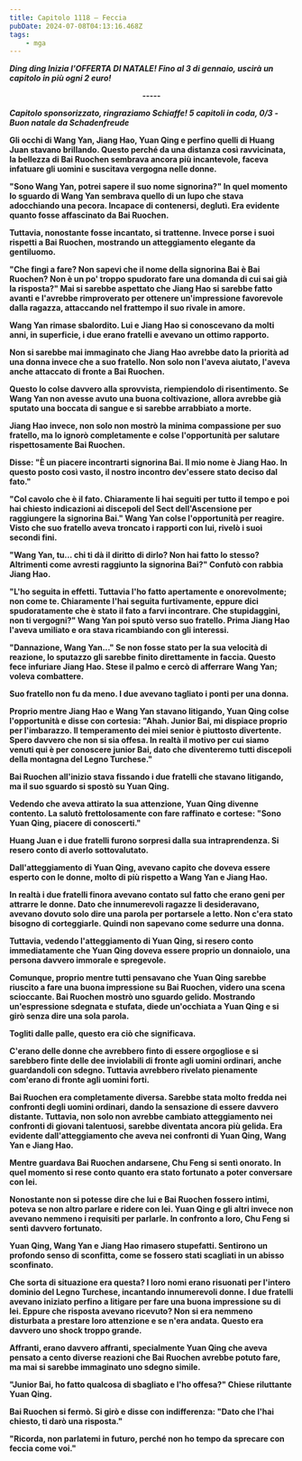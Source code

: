 ```yaml
---
title: Capitolo 1118 – Feccia
pubDate: 2024-07-08T04:13:16.468Z
tags:
    - mga
---
```



<strong><em>*Ding ding* Inizia l'OFFERTA DI NATALE! Fino al 3 di gennaio, uscirà un capitolo in più ogni 2 euro!</em>
<p style="text-align: center;">-----</p>
<em>Capitolo sponsorizzato, ringraziamo Schiaffe!
5 capitoli in coda, 0/3
-Buon natale da Schadenfreude</em>


Gli occhi di Wang Yan, Jiang Hao, Yuan Qing e perfino quelli di Huang Juan stavano brillando. Questo perché da una distanza così ravvicinata, la bellezza di Bai Ruochen sembrava ancora più incantevole, faceva infatuare gli uomini e suscitava vergogna nelle donne.


"Sono Wang Yan, potrei sapere il suo nome signorina?" In quel momento lo sguardo di Wang Yan sembrava quello di un lupo che stava adocchiando una pecora. Incapace di contenersi, deglutì. Era evidente quanto fosse affascinato da Bai Ruochen.


Tuttavia, nonostante fosse incantato, si trattenne. Invece porse i suoi rispetti a Bai Ruochen, mostrando un atteggiamento elegante da gentiluomo.


"Che fingi a fare? Non sapevi che il nome della signorina Bai è Bai Ruochen? Non è un po' troppo spudorato fare una domanda di cui sai già la risposta?" Mai si sarebbe aspettato che Jiang Hao si sarebbe fatto avanti e l'avrebbe rimproverato per ottenere un'impressione favorevole dalla ragazza, attaccando nel frattempo il suo rivale in amore.


Wang Yan rimase sbalordito. Lui e Jiang Hao si conoscevano da molti anni, in superficie, i due erano fratelli e avevano un ottimo rapporto.


Non si sarebbe mai immaginato che Jiang Hao avrebbe dato la priorità ad una donna invece che a suo fratello. Non solo non l'aveva aiutato, l'aveva anche attaccato di fronte a Bai Ruochen.


Questo lo colse davvero alla sprovvista, riempiendolo di risentimento. Se Wang Yan non avesse avuto una buona coltivazione, allora avrebbe già sputato una boccata di sangue e si sarebbe arrabbiato a morte.


Jiang Hao invece, non solo non mostrò la minima compassione per suo fratello, ma lo ignorò completamente e colse l'opportunità per salutare rispettosamente Bai Ruochen.


Disse: "È un piacere incontrarti signorina Bai. Il mio nome è Jiang Hao. In questo posto così vasto, il nostro incontro dev'essere stato deciso dal fato."


"Col cavolo che è il fato. Chiaramente li hai seguiti per tutto il tempo e poi hai chiesto indicazioni ai discepoli del Sect dell'Ascensione per raggiungere la signorina Bai." Wang Yan colse l'opportunità per reagire. Visto che suo fratello aveva troncato i rapporti con lui, rivelò i suoi secondi fini.


"Wang Yan, tu... chi ti dà il diritto di dirlo? Non hai fatto lo stesso? Altrimenti come avresti raggiunto la signorina Bai?" Confutò con rabbia Jiang Hao.


"L'ho seguita in effetti. Tuttavia l'ho fatto apertamente e onorevolmente; non come te. Chiaramente l'hai seguita furtivamente, eppure dici spudoratamente che è stato il fato a farvi incontrare. Che stupidaggini, non ti vergogni?" Wang Yan poi sputò verso suo fratello. Prima Jiang Hao l'aveva umiliato e ora stava ricambiando con gli interessi.


"Dannazione, Wang Yan..." Se non fosse stato per la sua velocità di reazione, lo sputazzo gli sarebbe finito direttamente in faccia. Questo fece infuriare Jiang Hao. Stese il palmo e cercò di afferrare Wang Yan; voleva combattere.


Suo fratello non fu da meno. I due avevano tagliato i ponti per una donna.


Proprio mentre Jiang Hao e Wang Yan stavano litigando, Yuan Qing colse l'opportunità e disse con cortesia: "Ahah. Junior Bai, mi dispiace proprio per l'imbarazzo. Il temperamento dei miei senior è piuttosto divertente. Spero davvero che non si sia offesa. In realtà il motivo per cui siamo venuti qui è per conoscere junior Bai, dato che diventeremo tutti discepoli della montagna del Legno Turchese."


Bai Ruochen all'inizio stava fissando i due fratelli che stavano litigando, ma il suo sguardo si spostò su Yuan Qing.


Vedendo che aveva attirato la sua attenzione, Yuan Qing divenne contento. La salutò frettolosamente con fare raffinato e cortese: "Sono Yuan Qing, piacere di conoscerti."


Huang Juan e i due fratelli furono sorpresi dalla sua intraprendenza. Si resero conto di averlo sottovalutato.


Dall'atteggiamento di Yuan Qing, avevano capito che doveva essere esperto con le donne, molto di più rispetto a Wang Yan e Jiang Hao.


In realtà i due fratelli finora avevano contato sul fatto che erano geni per attrarre le donne. Dato che innumerevoli ragazze li desideravano, avevano dovuto solo dire una parola per portarsele a letto. Non c'era stato bisogno di corteggiarle. Quindi non sapevano come sedurre una donna.


Tuttavia, vedendo l'atteggiamento di Yuan Qing, si resero conto immediatamente che Yuan Qing doveva essere proprio un donnaiolo, una persona davvero immorale e spregevole.


Comunque, proprio mentre tutti pensavano che Yuan Qing sarebbe riuscito a fare una buona impressione su Bai Ruochen, videro una scena scioccante. Bai Ruochen mostrò uno sguardo gelido. Mostrando un'espressione sdegnata e stufata, diede un'occhiata a Yuan Qing e si girò senza dire una sola parola.


Togliti dalle palle, questo era ciò che significava.


C'erano delle donne che avrebbero finto di essere orgogliose e si sarebbero finte delle dee inviolabili di fronte agli uomini ordinari, anche guardandoli con sdegno. Tuttavia avrebbero rivelato pienamente com'erano di fronte agli uomini forti.


Bai Ruochen era completamente diversa. Sarebbe stata molto fredda nei confronti degli uomini ordinari, dando la sensazione di essere davvero distante. Tuttavia, non solo non avrebbe cambiato atteggiamento nei confronti di giovani talentuosi, sarebbe diventata ancora più gelida. Era evidente dall'atteggiamento che aveva nei confronti di Yuan Qing, Wang Yan e Jiang Hao.


Mentre guardava Bai Ruochen andarsene, Chu Feng si sentì onorato. In quel momento si rese conto quanto era stato fortunato a poter conversare con lei.


Nonostante non si potesse dire che lui e Bai Ruochen fossero intimi, poteva se non altro parlare e ridere con lei. Yuan Qing e gli altri invece non avevano nemmeno i requisiti per parlarle. In confronto a loro, Chu Feng si sentì davvero fortunato.


Yuan Qing, Wang Yan e Jiang Hao rimasero stupefatti. Sentirono un profondo senso di sconfitta, come se fossero stati scagliati in un abisso sconfinato.


Che sorta di situazione era questa? I loro nomi erano risuonati per l'intero dominio del Legno Turchese, incantando innumerevoli donne. I due fratelli avevano iniziato perfino a litigare per fare una buona impressione su di lei. Eppure che risposta avevano ricevuto? Non si era nemmeno disturbata a prestare loro attenzione e se n'era andata. Questo era davvero uno shock troppo grande.


Affranti, erano davvero affranti, specialmente Yuan Qing che aveva pensato a cento diverse reazioni che Bai Ruochen avrebbe potuto fare, ma mai si sarebbe immaginato uno sdegno simile.


"Junior Bai, ho fatto qualcosa di sbagliato e l'ho offesa?" Chiese riluttante Yuan Qing.


Bai Ruochen si fermò. Si girò e disse con indifferenza: "Dato che l'hai chiesto, ti darò una risposta."


"Ricorda, non parlatemi in futuro, perché non ho tempo da sprecare con feccia come voi."
                                


                                



